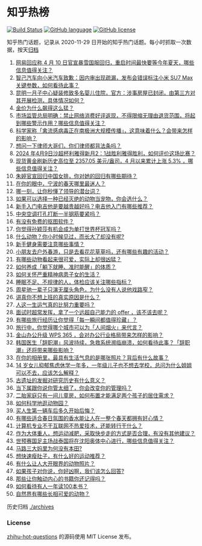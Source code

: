 # 知乎热榜
[![Build Status](https://github.com/ToWeLong/zhihu-hot-questions/workflows/CI/badge.svg)](https://github.com/ToWeLong/zhihu-hot-questions/actions)
[![GitHub language](https://img.shields.io/badge/language-golang-orange.svg)](https://golang.org/)
[![GitHub license](https://img.shields.io/github/license/ToWeLong/zhihu-hot-questions)](https://github.com/ToWeLong/zhihu-hot-questions/blob/main/LICENSE)

知乎热门话题，记录从 2020-11-29 日开始的知乎热门话题。每小时抓取一次数据，按天[归档](./archives)

<!-- BEGIN -->

1. [网易回应称 4 月 10 日官宣暴雪国服回归，重启时间最快要等今年夏天，哪些信息值得关注？](https://www.zhihu.com/question/652327492)
1. [智己汽车向小米汽车致歉：因内审出现疏漏，发布会错误标注小米 SU7 Max 关键参数，如何看待此事？](https://www.zhihu.com/question/652314674)
1. [昆明一月子中心疑装修致多名婴儿住院，官方：涉事房屋已封闭，由第三方对其开展检测，具体情况如何？](https://www.zhihu.com/question/652367405)
1. [金价为什么飙得这么猛？](https://www.zhihu.com/question/649483987)
1. [市场监管总局明确：禁止网络消费好评返现，不得限缩无理由退货范围，将起到哪些警示作用？哪些信息值得关注？](https://www.zhihu.com/question/652353392)
1. [科学家称「禽流感病毒正在南极洲大规模传播」，这意味着什么？会带来怎样的影响？](https://www.zhihu.com/question/652359639)
1. [想问一下律师大哥们，你们律师都背法条吗？](https://www.zhihu.com/question/652054268)
1. [2024 年4月9日沙超杯利雅得新月2：1战胜利雅得胜利，如何评价这场比赛？](https://www.zhihu.com/question/652309509)
1. [现货黄金刷新历史高位至 2357.05 美元/盎司，4 月以来累计上涨 5.3% ，哪些信息值得关注？](https://www.zhihu.com/question/652366711)
1. [朱婷官宣回归中国女排，你对她的回归有哪些期待？](https://www.zhihu.com/question/652296887)
1. [在你的眼中，宁波的春天哪里最迷人？](https://www.zhihu.com/question/652198894)
1. [哪一刻，让你秒懂了领导的潜台词？](https://www.zhihu.com/question/651124734)
1. [如果可以选择一种已经灭绝的动物当宠物，你会选什么？](https://www.zhihu.com/question/650083541)
1. [新手入门电吉他是要越贵越好吗？电吉他入门有哪些推荐？](https://www.zhihu.com/question/652186972)
1. [中央空调打孔打断一半钢筋要紧吗？](https://www.zhihu.com/question/649418465)
1. [有没有免费的抠图软件？](https://www.zhihu.com/question/496950342)
1. [你觉得孙颖莎有机会成为单打世界杯冠军吗？](https://www.zhihu.com/question/651720178)
1. [什么动物？你小时候见过，而长大了却没有呢?](https://www.zhihu.com/question/652280479)
1. [新手健身需要注意哪些事情？](https://www.zhihu.com/question/650752749)
1. [小朋友去户外春游，只是去看花花草草吗，还有哪些有趣的活动？](https://www.zhihu.com/question/650059237)
1. [有哪些动物看起来很可爱，实际上却很凶猛？](https://www.zhihu.com/question/589899608)
1. [如何养成「躺下就睡、准时能醒」的体质？](https://www.zhihu.com/question/648695736)
1. [如何关怀严重精神病患子女的生活？](https://www.zhihu.com/question/649616071)
1. [睡眠不足、不规律的人，体检应该关注哪些指标？](https://www.zhihu.com/question/649118069)
1. [周星驰一辈子只演无厘头角色，为什么没有人说他戏路窄？](https://www.zhihu.com/question/646855709)
1. [讲真你不想上班的真实原因是什么？](https://www.zhihu.com/question/652342053)
1. [人这一生运气真的比努力重要吗？](https://www.zhihu.com/question/621793877)
1. [面试时超常发挥，拿了一个远超自己能力的 offer ，该不该去呢？](https://www.zhihu.com/question/651409494)
1. [有哪些旅行经历让你觉得「每一瞬间都值得珍藏」？](https://www.zhihu.com/question/649453444)
1. [旅行中，你觉得哪个城市可以为「人间烟火」来代言？](https://www.zhihu.com/question/650200344)
1. [金山办公升级 WPS 365 ，会对办公行业格局带来怎样的影响？](https://www.zhihu.com/question/652313024)
1. [韩国医生「辞职潮」风波持续，急救系统濒临崩溃，如何看待此事？「辞职潮」还将带来哪些影响？](https://www.zhihu.com/question/652336676)
1. [在你的相册里，最具有生活气息的是哪张照片？背后有什么故事？](https://www.zhihu.com/question/613886795)
1. [14 岁女儿抑郁焦虑休学一年多，一年级儿子也不想去学校，总问为什么姐姐可以不去，应该怎么解释？](https://www.zhihu.com/question/649996632)
1. [古遗址的发掘对研究历史有什么意义？](https://www.zhihu.com/question/650719744)
1. [当下属跟你说你管太细了，你会改变你的管理吗？](https://www.zhihu.com/question/651602942)
1. [二胎家庭只有一间儿童房，如何布置才能满足两个孩子的居住需求？](https://www.zhihu.com/question/647382603)
1. [如何科学地逛动物园？](https://www.zhihu.com/question/652117623)
1. [买人生第一辆车后多久开始后悔？](https://www.zhihu.com/question/354985985)
1. [有哪些适合春日氛围的香水能让人在一整个春天都拥有好心情？](https://www.zhihu.com/question/648443014)
1. [计算机专业不干互联网不热爱技术，还能转行干什么？](https://www.zhihu.com/question/651252689)
1. [作为大体重人，想运动减肥，采取快步走的方式是否合理，有没有其他建议？](https://www.zhihu.com/question/651411959)
1. [世预赛国足主场战泰国将在沈阳奥体中心进行，哪些信息值得关注？](https://www.zhihu.com/question/652016546)
1. [马路三大妈里为何没有本田?](https://www.zhihu.com/question/618474815)
1. [想快速瘦肚子，有什么好的运动推荐？](https://www.zhihu.com/question/652313304)
1. [有什么让人大开眼界的动物照片？](https://www.zhihu.com/question/650084129)
1. [如果孩子对你说，你好凶啊，我们该怎么回答?](https://www.zhihu.com/question/648124074)
1. [那些让你触动内心的书籍你还记得吗？](https://www.zhihu.com/question/652328408)
1. [如何看待有人一年读100本书？](https://www.zhihu.com/question/652241649)
1. [自然界有哪些长相可爱的动物？](https://www.zhihu.com/question/28248719)

<!-- END -->

历史归档 [./archives](./archives)


### License
[zhihu-hot-questions](https://github.com/towelong/zhihu-hot-questions) 的源码使用 MIT License 发布。